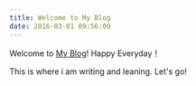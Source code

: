 ```yaml
---
title: Welcome to My Blog
date: 2016-03-01 09:56:09
---
```

Welcome to [My Blog](https://blog.jonnydu.me/)! Happy Everyday！

This is where i am writing and leaning. Let's go!












